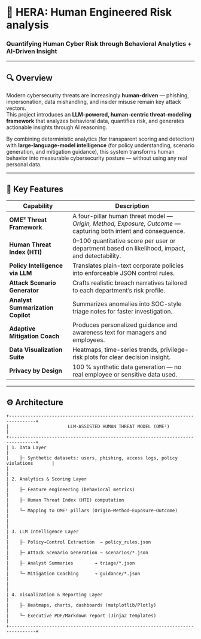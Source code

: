# 🧠 HERA: Human Engineered Risk analysis
### Quantifying Human Cyber Risk through Behavioral Analytics + AI-Driven Insight  

---

## 🔍 Overview  
Modern cybersecurity threats are increasingly **human-driven** — phishing, impersonation, data mishandling, and insider misuse remain key attack vectors.  
This project introduces an **LLM-powered, human-centric threat-modeling framework** that analyzes behavioral data, quantifies risk, and generates actionable insights through AI reasoning.

By combining deterministic analytics (for transparent scoring and detection) with **large-language-model intelligence** (for policy understanding, scenario generation, and mitigation guidance), this system transforms human behavior into measurable cybersecurity posture — without using any real personal data.

---

## 🧩 Key Features  
| Capability | Description |
|-------------|-------------|
| **OME² Threat Framework** | A four-pillar human threat model — *Origin, Method, Exposure, Outcome* — capturing both intent and consequence. |
| **Human Threat Index (HTI)** | 0–100 quantitative score per user or department based on likelihood, impact, and detectability. |
| **Policy Intelligence via LLM** | Translates plain-text corporate policies into enforceable JSON control rules. |
| **Attack Scenario Generator** | Crafts realistic breach narratives tailored to each department’s risk profile. |
| **Analyst Summarization Copilot** | Summarizes anomalies into SOC-style triage notes for faster investigation. |
| **Adaptive Mitigation Coach** | Produces personalized guidance and awareness text for managers and employees. |
| **Data Visualization Suite** | Heatmaps, time-series trends, privilege-risk plots for clear decision insight. |
| **Privacy by Design** | 100 % synthetic data generation — no real employee or sensitive data used. |

---

## ⚙️ Architecture  

```text
+--------------------------------------------------------------------------------+
|                      LLM-ASSISTED HUMAN THREAT MODEL (OME²)                    |
+--------------------------------------------------------------------------------+
| 1. Data Layer                                                                  |
|    ├─ Synthetic datasets: users, phishing, access logs, policy violations       |
|                                                                                |
| 2. Analytics & Scoring Layer                                                   |
|    ├─ Feature engineering (behavioral metrics)                                 |
|    ├─ Human Threat Index (HTI) computation                                     |
|    └─ Mapping to OME² pillars (Origin–Method–Exposure–Outcome)                 |
|                                                                                |
| 3. LLM Intelligence Layer                                                      |
|    ├─ Policy→Control Extraction  → policy_rules.json                           |
|    ├─ Attack Scenario Generation → scenarios/*.json                            |
|    ├─ Analyst Summaries        → triage/*.json                                 |
|    └─ Mitigation Coaching      → guidance/*.json                               |
|                                                                                |
| 4. Visualization & Reporting Layer                                             |
|    ├─ Heatmaps, charts, dashboards (matplotlib/Plotly)                         |
|    └─ Executive PDF/Markdown report (Jinja2 templates)                         |
+--------------------------------------------------------------------------------+


